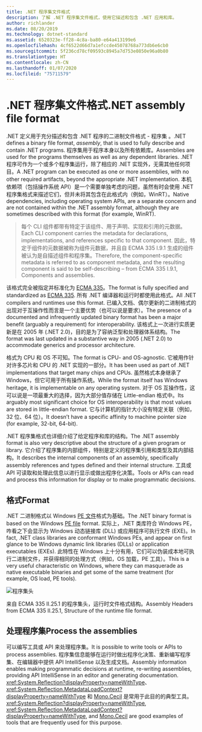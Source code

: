 ```yaml
---
title: .NET 程序集文件格式
description: 了解 .NET 程序集文件格式，使用它描述和包含 .NET 应用和库。
author: richlander
ms.date: 08/20/2019
ms.technology: dotnet-standard
ms.assetid: 6520323e-ff28-4c8a-ba80-e64a413199e6
ms.openlocfilehash: 4cf6522d66d7a1efccde45078768a773db6e6cb0
ms.sourcegitcommit: 5f236cd78cf09593c8945a7d753e0850e96a0b80
ms.translationtype: HT
ms.contentlocale: zh-CN
ms.lasthandoff: 01/07/2020
ms.locfileid: "75711579"
---
```

# <a name="net-assembly-file-format"></a><span data-ttu-id="27dc0-103">.NET 程序集文件格式</span><span class="sxs-lookup"><span data-stu-id="27dc0-103">.NET assembly file format</span></span>

<span data-ttu-id="27dc0-104">.NET 定义用于充分描述和包含 .NET 程序的二进制文件格式 - 程序集  。</span><span class="sxs-lookup"><span data-stu-id="27dc0-104">.NET defines a binary file format, *assembly*, that is used to fully describe and contain .NET programs.</span></span> <span data-ttu-id="27dc0-105">程序集用于程序本身以及所有依赖库。</span><span class="sxs-lookup"><span data-stu-id="27dc0-105">Assemblies are used for the programs themselves as well as any dependent libraries.</span></span> <span data-ttu-id="27dc0-106">.NET 程序可作为一个或多个程序集运行，除了相应的 .NET 实现外，无需其他任何项目。</span><span class="sxs-lookup"><span data-stu-id="27dc0-106">A .NET program can be executed as one or more assemblies, with no other required artifacts, beyond the appropriate .NET implementation.</span></span> <span data-ttu-id="27dc0-107">本机依赖项（包括操作系统 API）是一个需要单独考虑的问题，虽然有时会使用 .NET 程序集格式来描述它们，但并未将其包含在此格式内（例如，WinRT）。</span><span class="sxs-lookup"><span data-stu-id="27dc0-107">Native dependencies, including operating system APIs, are a separate concern and are not contained within the .NET assembly format, although they are sometimes described with this format (for example, WinRT).</span></span>

> <span data-ttu-id="27dc0-108">每个 CLI 组件都带有特定于该组件、用于声明、实现和引用的元数据。</span><span class="sxs-lookup"><span data-stu-id="27dc0-108">Each CLI component carries the metadata for declarations, implementations, and references specific to that component.</span></span> <span data-ttu-id="27dc0-109">因此，特定于组件的元数据被称为组件元数据，并且自 ECMA 335 I.9.1 生成的组件被认为是自描述组件和程序集。</span><span class="sxs-lookup"><span data-stu-id="27dc0-109">Therefore, the component-specific metadata is referred to as component metadata, and the resulting component is said to be self-describing – from ECMA 335 I.9.1, Components and assemblies.</span></span>

<span data-ttu-id="27dc0-110">该格式完全被指定并标准化为 [ECMA 335](https://www.ecma-international.org/publications/standards/Ecma-335.htm)。</span><span class="sxs-lookup"><span data-stu-id="27dc0-110">The format is fully specified and standardized as [ECMA 335](https://www.ecma-international.org/publications/standards/Ecma-335.htm).</span></span> <span data-ttu-id="27dc0-111">所有 .NET 编译器和运行时都使用此格式。</span><span class="sxs-lookup"><span data-stu-id="27dc0-111">All .NET compilers and runtimes use this format.</span></span> <span data-ttu-id="27dc0-112">已编入文档、偶尔更新的二进制格式的出现对于互操作性而言是一个主要优势（也可以说是要求）。</span><span class="sxs-lookup"><span data-stu-id="27dc0-112">The presence of a documented and infrequently updated binary format has been a major benefit (arguably a requirement) for interoperability.</span></span> <span data-ttu-id="27dc0-113">该格式上一次进行实质更新是在 2005 年 (.NET 2.0)，目的是为了容纳泛型和处理器体系结构。</span><span class="sxs-lookup"><span data-stu-id="27dc0-113">The format was last updated in a substantive way in 2005 (.NET 2.0) to accommodate generics and processor architecture.</span></span>

<span data-ttu-id="27dc0-114">格式为 CPU 和 OS 不可知。</span><span class="sxs-lookup"><span data-stu-id="27dc0-114">The format is CPU- and OS-agnostic.</span></span> <span data-ttu-id="27dc0-115">它被用作针对许多芯片和 CPU 的 .NET 实现的一部分。</span><span class="sxs-lookup"><span data-stu-id="27dc0-115">It has been used as part of .NET implementations that target many chips and CPUs.</span></span> <span data-ttu-id="27dc0-116">虽然格式本身继承了 Windows，但它可用于所有操作系统。</span><span class="sxs-lookup"><span data-stu-id="27dc0-116">While the format itself has Windows heritage, it is implementable on any operating system.</span></span> <span data-ttu-id="27dc0-117">对于 OS 互操作性，这可以说是一项最重大的选择，因为大部分值存储在 Little-endian 格式中。</span><span class="sxs-lookup"><span data-stu-id="27dc0-117">Its arguably most significant choice for OS interoperability is that most values are stored in little-endian format.</span></span> <span data-ttu-id="27dc0-118">它与计算机的指针大小没有特定关联（例如，32 位、64 位）。</span><span class="sxs-lookup"><span data-stu-id="27dc0-118">It doesn’t have a specific affinity to machine pointer size (for example, 32-bit, 64-bit).</span></span>

<span data-ttu-id="27dc0-119">.NET 程序集格式也详细介绍了给定程序和库的结构。</span><span class="sxs-lookup"><span data-stu-id="27dc0-119">The .NET assembly format is also very descriptive about the structure of a given program or library.</span></span> <span data-ttu-id="27dc0-120">它介绍了程序集的内部组件，特别是定义的程序集引用和类型及其内部结构。</span><span class="sxs-lookup"><span data-stu-id="27dc0-120">It describes the internal components of an assembly, specifically assembly references and types defined and their internal structure.</span></span> <span data-ttu-id="27dc0-121">工具或 API 可读取和处理此信息以进行显示或做出程序化决策。</span><span class="sxs-lookup"><span data-stu-id="27dc0-121">Tools or APIs can read and process this information for display or to make programmatic decisions.</span></span>

## <a name="format"></a><span data-ttu-id="27dc0-122">格式</span><span class="sxs-lookup"><span data-stu-id="27dc0-122">Format</span></span>

<span data-ttu-id="27dc0-123">.NET 二进制格式以 Windows [PE 文件](https://en.wikipedia.org/wiki/Portable_Executable)格式为基础。</span><span class="sxs-lookup"><span data-stu-id="27dc0-123">The .NET binary format is based on the Windows [PE file](https://en.wikipedia.org/wiki/Portable_Executable) format.</span></span> <span data-ttu-id="27dc0-124">实际上，.NET 类库符合 Windows PE，咋看之下会显示为 Windows 动态链接库 (DLL) 或应用程序可执行文件 (EXE)。</span><span class="sxs-lookup"><span data-stu-id="27dc0-124">In fact, .NET class libraries are conformant Windows PEs, and appear on first glance to be Windows dynamic link libraries (DLLs) or application executables (EXEs).</span></span> <span data-ttu-id="27dc0-125">此特性在 Windows 上十分有用，它们可以伪装成本地可执行二进制文件，并获得相同的处理方式（例如，OS 加载，PE 工具）。</span><span class="sxs-lookup"><span data-stu-id="27dc0-125">This is a very useful characteristic on Windows, where they can masquerade as native executable binaries and get some of the same treatment (for example, OS load, PE tools).</span></span>

![程序集头](../media/assembly-format/assembly-headers.png)

<span data-ttu-id="27dc0-127">来自 ECMA 335 II.25.1 的程序集头，运行时文件格式结构。</span><span class="sxs-lookup"><span data-stu-id="27dc0-127">Assembly Headers from ECMA 335 II.25.1, Structure of the runtime file format.</span></span>

## <a name="process-the-assemblies"></a><span data-ttu-id="27dc0-128">处理程序集</span><span class="sxs-lookup"><span data-stu-id="27dc0-128">Process the assemblies</span></span>

<span data-ttu-id="27dc0-129">可以编写工具或 API 来处理程序集。</span><span class="sxs-lookup"><span data-stu-id="27dc0-129">It is possible to write tools or APIs to process assemblies.</span></span> <span data-ttu-id="27dc0-130">程序集信息能够在运行时做出程序化决策、重新编写程序集、在编辑器中提供 API IntelliSense 以及生成文档。</span><span class="sxs-lookup"><span data-stu-id="27dc0-130">Assembly information enables making programmatic decisions at runtime, re-writing assemblies, providing API IntelliSense in an editor and generating documentation.</span></span> <span data-ttu-id="27dc0-131"><xref:System.Reflection?displayProperty=nameWithType>、<xref:System.Reflection.MetadataLoadContext?displayProperty=nameWithType> 和 [Mono.Cecil](https://www.mono-project.com/docs/tools+libraries/libraries/Mono.Cecil/) 是常用于此目的的典型工具。</span><span class="sxs-lookup"><span data-stu-id="27dc0-131"><xref:System.Reflection?displayProperty=nameWithType>, <xref:System.Reflection.MetadataLoadContext?displayProperty=nameWithType>, and [Mono.Cecil](https://www.mono-project.com/docs/tools+libraries/libraries/Mono.Cecil/) are good examples of tools that are frequently used for this purpose.</span></span>
